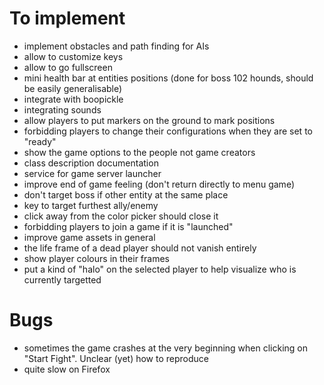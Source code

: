 # To implement

- implement obstacles and path finding for AIs
- allow to customize keys
- allow to go fullscreen
- mini health bar at entities positions (done for boss 102 hounds, should be easily generalisable)
- integrate with boopickle
- integrating sounds
- allow players to put markers on the ground to mark positions
- forbidding players to change their configurations when they are set to "ready"
- show the game options to the people not game creators
- class description documentation
- service for game server launcher
- improve end of game feeling (don't return directly to menu game)
- don't target boss if other entity at the same place
- key to target furthest ally/enemy
- click away from the color picker should close it
- forbidding players to join a game if it is "launched"
- improve game assets in general
- the life frame of a dead player should not vanish entirely
- show player colours in their frames
- put a kind of "halo" on the selected player to help visualize who is currently targetted

# Bugs

- sometimes the game crashes at the very beginning when clicking on "Start Fight". Unclear (yet) how to reproduce
- quite slow on Firefox
